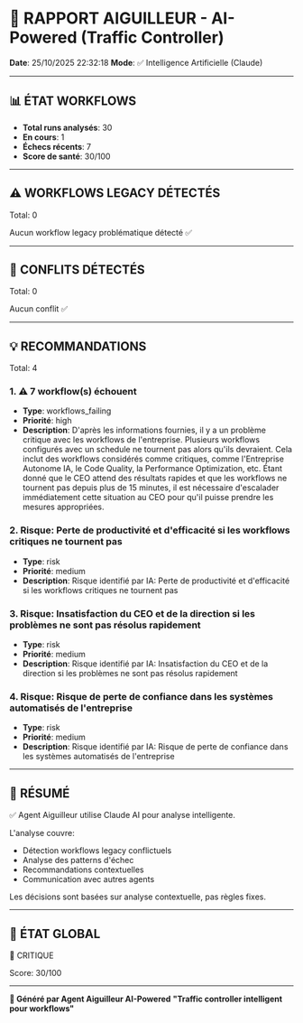 # 🚦 RAPPORT AIGUILLEUR - AI-Powered (Traffic Controller)

**Date**: 25/10/2025 22:32:18
**Mode**: ✅ Intelligence Artificielle (Claude)

---

## 📊 ÉTAT WORKFLOWS

- **Total runs analysés**: 30
- **En cours**: 1
- **Échecs récents**: 7
- **Score de santé**: 30/100

---

## ⚠️  WORKFLOWS LEGACY DÉTECTÉS

Total: 0



Aucun workflow legacy problématique détecté ✅

---

## 🚨 CONFLITS DÉTECTÉS

Total: 0

Aucun conflit ✅

---

## 💡 RECOMMANDATIONS

Total: 4


### 1. ⚠️ 7 workflow(s) échouent

- **Type**: workflows_failing
- **Priorité**: high
- **Description**: D'après les informations fournies, il y a un problème critique avec les workflows de l'entreprise. Plusieurs workflows configurés avec un schedule ne tournent pas alors qu'ils devraient. Cela inclut des workflows considérés comme critiques, comme l'Entreprise Autonome IA, le Code Quality, la Performance Optimization, etc. Étant donné que le CEO attend des résultats rapides et que les workflows ne tournent pas depuis plus de 15 minutes, il est nécessaire d'escalader immédiatement cette situation au CEO pour qu'il puisse prendre les mesures appropriées.


### 2. Risque: Perte de productivité et d'efficacité si les workflows critiques ne tournent pas

- **Type**: risk
- **Priorité**: medium
- **Description**: Risque identifié par IA: Perte de productivité et d'efficacité si les workflows critiques ne tournent pas


### 3. Risque: Insatisfaction du CEO et de la direction si les problèmes ne sont pas résolus rapidement

- **Type**: risk
- **Priorité**: medium
- **Description**: Risque identifié par IA: Insatisfaction du CEO et de la direction si les problèmes ne sont pas résolus rapidement


### 4. Risque: Risque de perte de confiance dans les systèmes automatisés de l'entreprise

- **Type**: risk
- **Priorité**: medium
- **Description**: Risque identifié par IA: Risque de perte de confiance dans les systèmes automatisés de l'entreprise




---

## 🎯 RÉSUMÉ

✅ Agent Aiguilleur utilise Claude AI pour analyse intelligente.

L'analyse couvre:
- Détection workflows legacy conflictuels
- Analyse des patterns d'échec
- Recommandations contextuelles
- Communication avec autres agents

Les décisions sont basées sur analyse contextuelle, pas règles fixes.

---

## 🔄 ÉTAT GLOBAL

🔴 CRITIQUE

Score: 30/100

---

**🚦 Généré par Agent Aiguilleur AI-Powered**
**"Traffic controller intelligent pour workflows"**

